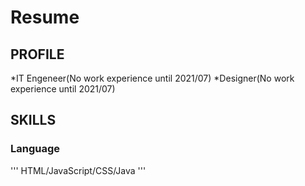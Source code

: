 # Resume
## PROFILE
*IT Engeneer(No work experience until 2021/07)
*Designer(No work experience until 2021/07)

## SKILLS
### Language
'''
HTML/JavaScript/CSS/Java
'''